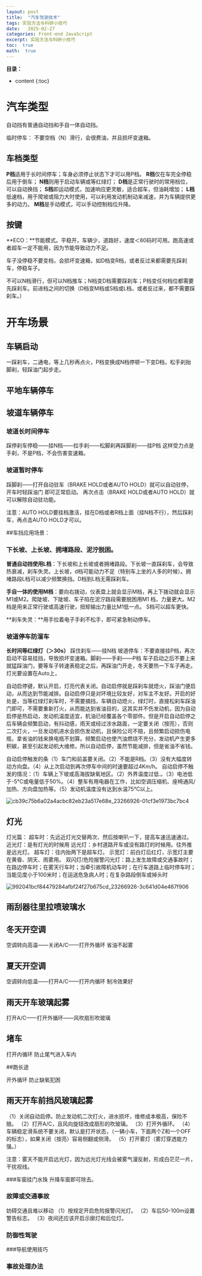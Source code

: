 ```yaml
---
layout: post
title:  "汽车驾驶技术"
tags: 实验方法与科研小技巧
date:   2025-02-27
categories: Front-end JavaScript
excerpt: 实验方法与科研小技巧
toc:  true
math:  true
---
```



**目录：**

* content
{:toc}




# 汽车类型

自动挡有普通自动挡和手自一体自动挡。



临时停车：
不要空档（N）滑行，会很费油，并且损坏变速箱。


## 车档类型

**P档**适用于长时间停车；车身必须停止状态下才可以用P档。
**R档**仅在车完全停稳后用于倒车；
**N档**则用于启动车辆或等红绿灯；
**D档**是正常行驶时的常用档位，可以自动换挡；
**S档**即运动模式，加速响应更灵敏，适合超车，但油耗增加；
**L档**低速档，用于爬坡或阻力大时使用，可以利用发动机制动来减速，并为车辆提供更多的动力。
**M档**是手动模式，可以手动控制档位升降。

## 按键
**ECO：**节能模式。平稳开，车辆少，道路好，速度＜60码时可用。跑高速或者超车一定不能用，因为节能导致动力不足。

车子没停稳不要变档，会损坏变速箱，如D档变R档，或者反过来都需要先踩刹车，停稳车子。

不可以N档滑行，但可以N档推车；N档变D档需要踩刹车；P档变任何档位都需要先踩刹车。前进档之间的切换（D档变M档或S档或L档，或者反过来，都不需要踩刹车。）

# 开车场景

## 车辆启动

一踩刹车，二通电，等上几秒再点火，P档变换成N档停顿一下变D档，松手刹抬脚刹，轻踩油门起步走。

## 平地车辆停车


## 坡道车辆停车

### 坡道长时间停车

踩停刹车停稳——挂N档——拉手刹——松脚刹再踩脚刹——挂P档    这样受力点是手刹，不是P档，不会伤害变速箱。

### 坡道暂时停车
踩脚刹——打开自动驻车（BRAKE HOLD或者AUTO HOLD）就可以自动驻停，开车时轻踩油门 即可正常启动。  再次点击（BRAKE HOLD或者AUTO HOLD）就可以解除自动驻功能。

注意：AUTO HOLD要挂档激活，挂在D档或者R档上面（挂N档不行），然后踩刹车，再点击AUTO HOLD才可以。



##车挡应用场景：
### 下长坡、上长坡、拥堵路段、泥泞脱困。
**普通自动挡使用L档**：下长坡和上长坡或者拥堵路段。下长坡一直踩刹车，会导致热衰减，刹车失灵。上长坡，d档可能动力不足（特别车上坐的人多的时候）。拥堵路段L档可以减少频繁换挡。D档到L档无需踩刹车。

**手自一体的使用M档**：要向右拨动，仪表盘上就会显示M档，再上下拨动就会显示M1或M2。爬陡坡、下陡坡、车子陷在泥泞路段需要脱困用M1 档，力量更大。M2档是用来正常行驶或高速行驶，扭矩输出力量比M1低一点。
S档可以超车更快。

**刹车失灵：**用手拉着电子手刹不松手，即可紧急制动停车。

### 坡道停车防溜车



**长时间等红绿灯（＞30s）**
踩住刹车——挂N档
坡道停车：不要直接挂P档，再次启动不容易挂挡，导致损坏变速箱。脚刹——手刹——P档
车子启动之后不要上来就猛踩油门，要等车子转速表稳定之后，再踩油门开走，冬天要热一下车子再走。
灯光要设置在Auto上，



自动启停键，默认开启，灯亮代表关闭。自动启停就是踩刹车就熄火，踩油门便启动，从而达到节能减排。自动启停只是对环境比较友好，对车主不友好。开启的好处是，当等红绿灯刹车时，不需要摘挡，车辆自动熄火，绿灯时，直接松刹车踩油门即可，不需要重新打火，从而能达到省油目的，这其实并不伤发动机，因为自动启停是热启动，发动机温度适宜，机油已经覆盖各个零部件。但是开启自动启停之后车辆会频繁启动，有抖动感，雨天或经过涉水路面，一定要关闭（按亮），否则二次打火，一旦发动机进水会损伤发动机，且保险公司不赔，且频繁启动损伤电瓶，拿省油的钱来换电瓶不划算。频繁启动也使汽油燃烧不充分，发动机产生更多积碳，甚至引起发动机大维修。所以自动启停，虽然节能减排，但是省油不省钱。

自动启停触发的条（1）车门和前盖要关闭。（2）不能是R档。（3）没有大幅度转动方向盘。（4）从上次启动到再次停车中间的时速要超过4Km/h。
自动启停不触发的情况：（1）车辆上下坡或高海拔缺氧地区。（2）外界温度过低.。（3）电池低于-5℃或电量低于50%。（4）整车有用电器在工作，比如空调压缩机、座椅通风/加热、方向盘加热等。（5）发动机温度没有达到水温75℃以上。


![cb39c75b6a02a4acbc82eb23a517e68e_23266926-01cf3e1973bc7bc4](https://github.com/user-attachments/assets/c92c3c06-6f31-4a2b-b970-da6a3c8e0167)




## 灯光

灯光篇：
超车时：先远近灯光交替两次、然后按喇叭一下，提高车速迅速通过。
近光灯：是有灯光的时候用
远光灯：乡村道路开车或没有路灯的时候用。往外推是远光灯。
超车灯：往内抬两下是超车灯。
示宽灯：前白灯后红灯，示宽灯主要在黄昏、阴天、雨雾用。
双闪灯/危险报警闪光灯：路上发生故障或交通事故时；在路边停车时；在雾天行车时；当牵引故障机动车时；在行车道路上临时停车时；当能见度小于100米时；在运送危急病人时；在复杂路段倒车或掉头时


![992041bcf84479284afbf24f27b675cd_23266926-3c641d04e467f906](https://github.com/user-attachments/assets/efe0141c-1255-41eb-af72-86ea294a7961)




## 雨刮器往里拉喷玻璃水


## 冬天开空调

空调转向高温——关闭A/C——打开外循环   省油不起雾

## 夏天开空调

空调转向低温——打开A/C——打开内循环   制冷效果好

## 雨天开车玻璃起雾

打开A/C——打开外循环——风吹扇形吹玻璃

## 堵车

打开内循环 防止尾气进入车内

##跑长途

开外循环  防止缺氧犯困


## 雨天开车前挡风玻璃起雾
（1）关闭自动启停。防止发动机二次打火，进水损坏，维修成本极高，保险不赔。
（2）打开A/C，且风向旋钮改成扇形的吹玻璃。
（3）打开外循环。
（4）车辆稳定滑系统不要关闭，默认是打开状态，（一辆小车，下面两个Z和一个OFF的标志），如果关闭（按亮）容易侧翻或侧滑。
（5）打开雾灯（雾灯穿透能力强。）

注意：雾天不能开启远光灯，因为远光灯光线会被雾气漫反射，形成白茫茫一片，干扰视线。

###车窗挂门水珠
升降车窗即可除去。





### 故障或交通事故
妨碍交通且难以移动
（1）按规定开启危险报警闪光灯。
（2）车后50-100m设置警告标志。
（3）夜间还应该开启示廓灯和后位灯。


### 防御性驾驶


###导航使用技巧


### 事故处理办法














